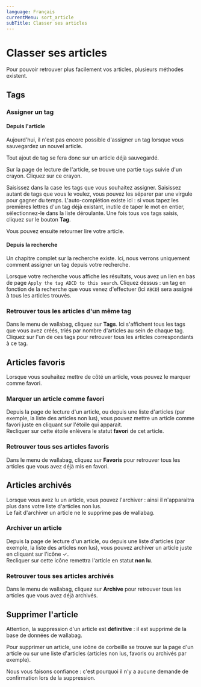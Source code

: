 ```yaml
---
language: Français
currentMenu: sort_article
subTitle: Classer ses articles
---
```


# Classer ses articles

Pour pouvoir retrouver plus facilement vos articles, plusieurs méthodes existent.

## Tags
### Assigner un tag
#### Depuis l'article

Aujourd'hui, il n'est pas encore possible d'assigner un tag lorsque vous sauvegardez un nouvel article.

Tout ajout de tag se fera donc sur un article déjà sauvegardé.

Sur la page de lecture de l'article, se trouve une partie `tags` suivie d'un crayon. Cliquez sur ce crayon.

Saisissez dans la case les tags que vous souhaitez assigner. Saisissez autant de tags que vous le voulez, vous pouvez les séparer par une virgule pour gagner du temps. L'auto-complétion existe ici : si vous tapez les premières lettres d'un tag déjà existant, inutile de taper le mot en entier, sélectionnez-le dans la liste déroulante. Une fois tous vos tags saisis, cliquez sur le bouton **Tag**.

Vous pouvez ensuite retourner lire votre article.

#### Depuis la recherche

Un chapitre complet sur la recherche existe. Ici, nous verrons uniquement comment assigner un tag depuis votre recherche.

Lorsque votre recherche vous affiche les résultats, vous avez un lien en bas de page `Apply the tag ABCD to this search`. Cliquez dessus : un tag en fonction de la recherche que vous venez d'effectuer (ici `ABCD`) sera assigné à tous les articles trouvés.

### Retrouver tous les articles d'un même tag

Dans le menu de wallabag, cliquez sur **Tags**. Ici s'affichent tous les tags que vous avez créés, triés par nombre d'articles au sein de chaque tag. Cliquez sur l'un de ces tags pour retrouver tous les articles correspondants à ce tag.

## Articles favoris

Lorsque vous souhaitez mettre de côté un article, vous pouvez le marquer comme favori.

### Marquer un article comme favori

Depuis la page de lecture d'un article, ou depuis une liste d'articles (par exemple, la liste des articles non lus), vous pouvez mettre un article comme favori juste en cliquant sur l'étoile qui apparait.  
Recliquer sur cette étoile enlèvera le statut **favori** de cet article.

### Retrouver tous ses articles favoris

Dans le menu de wallabag, cliquez sur **Favoris** pour retrouver tous les articles que vous avez déjà mis en favori.

## Articles archivés

Lorsque vous avez lu un article, vous pouvez l'archiver : ainsi il n'apparaitra plus dans votre liste d'articles non lus.  
Le fait d'archiver un article ne le supprime pas de wallabag.

### Archiver un article

Depuis la page de lecture d'un article, ou depuis une liste d'articles (par exemple, la liste des articles non lus), vous pouvez archiver un article juste en cliquant sur l'icône ✓.  
Recliquer sur cette icône remettra l'article en statut **non lu**.

### Retrouver tous ses articles archivés

Dans le menu de wallabag, cliquez sur **Archive** pour retrouver tous les articles que vous avez déjà archivés.

## Supprimer l'article

Attention, la suppression d'un article est **définitive** : il est supprimé de la base de données de wallabag.

Pour supprimer un article, une icône de corbeille se trouve sur la page d'un article ou sur une liste d'articles (articles non lus, favoris ou archivés par exemple).

Nous vous faisons confiance : c'est pourquoi il n'y a aucune demande de confirmation lors de la suppression.
